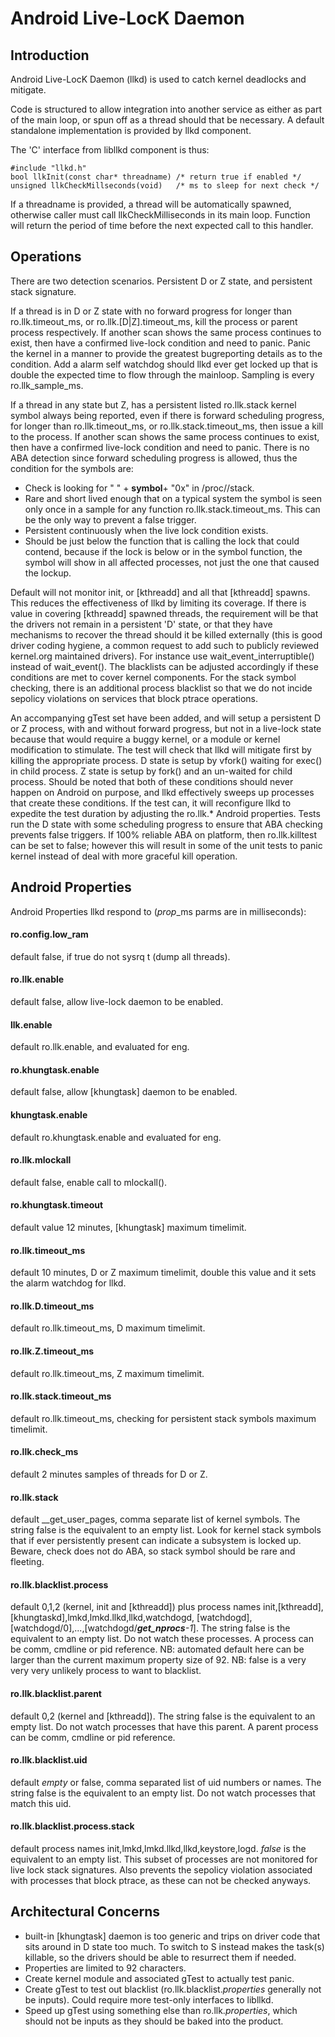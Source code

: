Android Live-LocK Daemon
========================

Introduction
------------

Android Live-LocK Daemon (llkd) is used to catch kernel deadlocks and mitigate.

Code is structured to allow integration into another service as either as part
of the main loop, or spun off as a thread should that be necessary.  A default
standalone implementation is provided by llkd component.

The 'C' interface from libllkd component is thus:

    #include "llkd.h"
    bool llkInit(const char* threadname) /* return true if enabled */
    unsigned llkCheckMillseconds(void)   /* ms to sleep for next check */

If a threadname is provided, a thread will be automatically spawned, otherwise
caller must call llkCheckMilliseconds in its main loop.  Function will return
the period of time before the next expected call to this handler.

Operations
----------

There are two detection scenarios. Persistent D or Z state, and persistent
stack signature.

If a thread is in D or Z state with no forward progress for longer than
ro.llk.timeout_ms, or ro.llk.[D|Z].timeout_ms, kill the process or parent
process respectively.  If another scan shows the same process continues to
exist, then have a confirmed live-lock condition and need to panic.  Panic
the kernel in a manner to provide the greatest bugreporting details as to the
condition.  Add a alarm self watchdog should llkd ever get locked up that is
double the expected time to flow through the mainloop.  Sampling is every
ro.llk_sample_ms.

If a thread in any state but Z, has a persistent listed ro.llk.stack kernel
symbol always being reported, even if there is forward scheduling progress, for
longer than ro.llk.timeout_ms, or ro.llk.stack.timeout_ms, then issue a kill
to the process.  If another scan shows the same process continues to exist,
then have a confirmed live-lock condition and need to panic.  There is no
ABA detection since forward scheduling progress is allowed, thus the condition
for the symbols are:

- Check is looking for " " + __symbol__+ "0x" in /proc/<pid>/stack.
- Rare and short lived enough that on a typical system the symbol is seen
  only once in a sample for any function ro.llk.stack.timeout_ms.  This
  can be the only way to prevent a false trigger.
- Persistent continuously when the live lock condition exists.
- Should be just below the function that is calling the lock that could
  contend, because if the lock is below or in the symbol function, the
  symbol will show in all affected processes, not just the one that
  caused the lockup.

Default will not monitor init, or [kthreadd] and all that [kthreadd] spawns.
This reduces the effectiveness of llkd by limiting its coverage.  If there is
value in covering [kthreadd] spawned threads, the requirement will be that
the drivers not remain in a persistent 'D' state, or that they have mechanisms
to recover the thread should it be killed externally (this is good driver
coding hygiene, a common request to add such to publicly reviewed kernel.org
maintained drivers).  For instance use wait_event_interruptible() instead of
wait_event().  The blacklists can be adjusted accordingly if these
conditions are met to cover kernel components.  For the stack symbol checking,
there is an additional process blacklist so that we do not incide sepolicy
violations on services that block ptrace operations.

An accompanying gTest set have been added, and will setup a persistent D or Z
process, with and without forward progress, but not in a live-lock state
because that would require a buggy kernel, or a module or kernel modification
to stimulate.  The test will check that llkd will mitigate first by killing
the appropriate process.  D state is setup by vfork() waiting for exec() in
child process.  Z state is setup by fork() and an un-waited for child process.
Should be noted that both of these conditions should never happen on Android
on purpose, and llkd effectively sweeps up processes that create these
conditions.  If the test can, it will reconfigure llkd to expedite the test
duration by adjusting the ro.llk.* Android properties.  Tests run the D state
with some scheduling progress to ensure that ABA checking prevents false
triggers. If 100% reliable ABA on platform, then ro.llk.killtest can be
set to false; however this will result in some of the unit tests to panic
kernel instead of deal with more graceful kill operation.

Android Properties
------------------

Android Properties llkd respond to (*prop*_ms parms are in milliseconds):

#### ro.config.low_ram
default false, if true do not sysrq t (dump all threads).

#### ro.llk.enable
default false, allow live-lock daemon to be enabled.

#### llk.enable
default ro.llk.enable, and evaluated for eng.

#### ro.khungtask.enable
default false, allow [khungtask] daemon to be enabled.

#### khungtask.enable
default ro.khungtask.enable and evaluated for eng.

#### ro.llk.mlockall
default false, enable call to mlockall().

#### ro.khungtask.timeout
default value 12 minutes, [khungtask] maximum timelimit.

#### ro.llk.timeout_ms
default 10 minutes, D or Z maximum timelimit, double this value and it sets
the alarm watchdog for llkd.

#### ro.llk.D.timeout_ms
default ro.llk.timeout_ms, D maximum timelimit.

#### ro.llk.Z.timeout_ms
default ro.llk.timeout_ms, Z maximum timelimit.

#### ro.llk.stack.timeout_ms
default ro.llk.timeout_ms,
checking for persistent stack symbols maximum timelimit.

#### ro.llk.check_ms
default 2 minutes samples of threads for D or Z.

#### ro.llk.stack
default __get_user_pages, comma separate list of kernel symbols.
The string false is the equivalent to an empty list.
Look for kernel stack symbols that if ever persistently present can
indicate a subsystem is locked up.
Beware, check does not do ABA, so stack symbol should be rare and fleeting.

#### ro.llk.blacklist.process
default 0,1,2 (kernel, init and [kthreadd]) plus process names
init,[kthreadd],[khungtaskd],lmkd,lmkd.llkd,llkd,watchdogd,
[watchdogd],[watchdogd/0],...,[watchdogd/***get_nprocs**-1*].
The string false is the equivalent to an empty list.
Do not watch these processes.  A process can be comm, cmdline or pid reference.
NB: automated default here can be larger than the current maximum property
size of 92.
NB: false is a very very very unlikely process to want to blacklist.

#### ro.llk.blacklist.parent
default 0,2 (kernel and [kthreadd]).
The string false is the equivalent to an empty list.
Do not watch processes that have this parent.
A parent process can be comm, cmdline or pid reference.

#### ro.llk.blacklist.uid
default *empty* or false, comma separated list of uid numbers or names.
The string false is the equivalent to an empty list.
Do not watch processes that match this uid.

#### ro.llk.blacklist.process.stack
default process names init,lmkd,lmkd.llkd,llkd,keystore,logd.
_false_ is the equivalent to an empty list.
This subset of processes are not monitored for live lock stack signatures.
Also prevents the sepolicy violation associated with processes that block
ptrace, as these can not be checked anyways.

Architectural Concerns
----------------------

- built-in [khungtask] daemon is too generic and trips on driver code that
  sits around in D state too much.  To switch to S instead makes the task(s)
  killable, so the drivers should be able to resurrect them if needed.
- Properties are limited to 92 characters.
- Create kernel module and associated gTest to actually test panic.
- Create gTest to test out blacklist (ro.llk.blacklist.*properties* generally
  not be inputs).  Could require more test-only interfaces to libllkd.
- Speed up gTest using something else than ro.llk.*properties*, which should
  not be inputs as they should be baked into the product.
